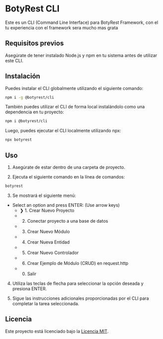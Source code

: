 # BotyRest CLI

Este es un CLI (Command Line Interface) para BotyRest Framework, con el tu experiencia con el framework sera mucho mas grata

## Requisitos previos

Asegúrate de tener instalado Node.js y npm en tu sistema antes de utilizar este CLI.

## Instalación

Puedes instalar el CLI globalmente utilizando el siguiente comando:

```bash
npm i -g @botyrest/cli
```

También puedes utilizar el CLI de forma local instalándolo como una dependencia en tu proyecto:

```bash
npm i @botyrest/cli
```

Luego, puedes ejecutar el CLI localmente utilizando npx:

```bash
npx botyrest
```

## Uso

1. Asegúrate de estar dentro de una carpeta de proyecto.

2. Ejecuta el siguiente comando en la línea de comandos:

```bash
botyrest
```

3. Se mostrará el siguiente menú:

- Select an option and press ENTER: (Use arrow keys)
  - ❯ 1. Crear Nuevo Proyecto
  - 2. Conectar proyecto a una base de datos
  - 3. Crear Nuevo Módulo
  - 4. Crear Nueva Entidad
  - 5. Crear Nuevo Controlador
  - 6. Crear Ejemplo de Módulo (CRUD) en request.http
  - 0. Salir

4. Utiliza las teclas de flecha para seleccionar la opción deseada y presiona ENTER.

5. Sigue las instrucciones adicionales proporcionadas por el CLI para completar la tarea seleccionada.

## Licencia

Este proyecto está licenciado bajo la [Licencia MIT](https://opensource.org/licenses/MIT).
